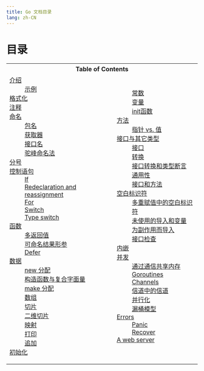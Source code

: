 ```yaml
---
title: Go 文档目录
lang: zh-CN
---
```


# 目录

<table>
    <tbody>
        <tr>
            <th colspan="2">Table of Contents</th>
        </tr>
        <tr>
            <td>
                <dl>
                    <dt><a href="./introduction">介绍</a></dt>
                    <dd><a href="./introduction#例子">示例</a></dd>
                    <dt><a href="./formatting">格式化</a></dt>
                    <dt><a href="./commentary">注释</a></dt>
                    <dt><a href="./names">命名</a></dt>
                    <dd><a href="./names#包名">包名</a></dd>
                    <dd><a href="./names#获取器">获取器</a></dd>
                    <dd><a href="./names#接口名">接口名</a></dd>
                    <dd><a href="./names#驼峰命名法">驼峰命名法</a></dd>
                    <dt><a href="./semicolons">分号</a></dt>
                    <dt><a href="./control-structures">控制语句</a></dt>
                    <dd><a href="./control-structures#if">If</a></dd>
                    <dd><a href="./control-structures#redeclaration_and_reassignment">Redeclaration and reassignment</a></dd>
                    <dd><a href="./control-structures#for">For</a></dd>
                    <dd><a href="./control-structures#switch">Switch</a></dd>
                    <dd><a href="./control-structures#type_switch">Type switch</a></dd>
                    <dt><a href="./functions">函数</a></dt>
                    <dd><a href="./functions#多返回值">多返回值</a></dd>
                    <dd><a href="./functions#可命名结果形参">可命名结果形参</a></dd>
                    <dd><a href="./functions#defer">Defer</a></dd>
                    <dt><a href="./data">数据</a></dt>
                    <dd><a href="./data#new分配">new 分配</a></dd>
                    <dd><a href="./data#构造函数与复合字面量">构造函数与复合字面量</a></dd>
                    <dd><a href="./data#make分配">make 分配</a></dd>
                    <dd><a href="./data#数组">数组</a></dd>
                    <dd><a href="./data#切片">切片</a></dd>
                    <dd><a href="./data#二维切片">二维切片</a></dd>
                    <dd><a href="./data#映射">映射</a></dd>
                    <dd><a href="./data#打印">打印</a></dd>
                    <dd><a href="./data#追加">追加</a></dd>
                    <dt><a href="./initialization">初始化</a></dt>
                    </dl></td><td><dl>
                    <dd><a href="./initialization#常数">常数</a></dd>
                    <dd><a href="./initialization#变量">变量</a></dd>
                    <dd><a href="./initialization#init函数">init函数</a></dd>
                    <dt><a href="./methods">方法</a></dt>
                    <dd><a href="./methods#指针_vs_值">指针 vs. 值</a></dd>
                    <dt><a href="./interfaces_and_types">接口与其它类型</a></dt>
                    <dd><a href="./interfaces_and_types#接口">接口</a></dd>
                    <dd><a href="./interfaces_and_types#转换">转换</a></dd>
                    <dd><a href="./interfaces_and_types#接口转换和类型断言">接口转换和类型断言</a></dd>
                    <dd><a href="./interfaces_and_types#通用性">通用性</a></dd>
                    <dd><a href="./interfaces_and_types#接口和方法">接口和方法</a></dd>
                    <dt><a href="./blank">空白标识符</a></dt>
                    <dd><a href="./blank#多重赋值中的空白标识符">多重赋值中的空白标识符</a></dd>
                    <dd><a href="./blank#未使用的导入和变量">未使用的导入和变量</a></dd>
                    <dd><a href="./blank#为副作用而导入">为副作用而导入</a></dd>
                    <dd><a href="./blank#接口检查">接口检查</a></dd>
                    <dt><a href="./embedding">内嵌</a></dt>
                    <dt><a href="./concurrency">并发</a></dt>
                    <dd><a href="./concurrency#通过通信共享内存">通过通信共享内存</a></dd>
                    <dd><a href="./concurrency#Goroutines">Goroutines</a></dd>
                    <dd><a href="./concurrency#Channels">Channels</a></dd>
                    <dd><a href="./concurrency#信道中的信道">信道中的信道</a></dd>
                    <dd><a href="./concurrency#并行化">并行化</a></dd>
                    <dd><a href="./concurrency#漏桶模型">漏桶模型</a></dd>
                    <dt><a href="#errors">Errors</a></dt>
                    <dd><a href="#panic">Panic</a></dd>
                    <dd><a href="#recover">Recover</a></dd>
                    <dt><a href="#web_server">A web server</a></dt>
                </dl>
            </td>
        </tr>
    </tbody>
</table>
